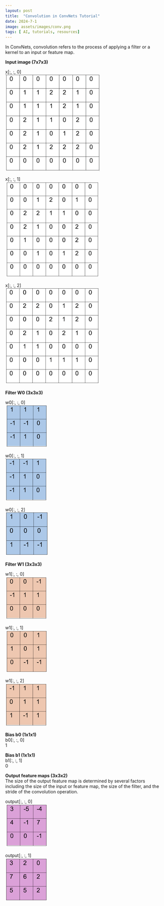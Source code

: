```yaml
---
layout: post
title:  "Convolution in ConvNets Tutorial"
date: 2024-7-1
image: assets/images/conv.png
tags: [ AI, tutorials, resources]
---
```


In ConvNets, convolution refers to the process of applying a filter or a kernel to an input or feature map.

**Input image (7x7x3)**   

x[:, :, 0]     
<img src="/assets/images/r.png" class="img-fluid" />
   

x[:, :, 1]     
<img src="/assets/images/g.png" class="img-fluid" />


x[:, :, 2]     
<img src="/assets/images/b.png" class="img-fluid" />


**Filter W0 (3x3x3)**   

w0[:, :, 0]   
<img src="/assets/images/f0_r.png" class="img-fluid" />

w0[:, :, 1]   
<img src="/assets/images/f0_g.png" class="img-fluid" />

w0[:, :, 2]   
<img src="/assets/images/f0_b.png" class="img-fluid" />

**Filter W1 (3x3x3)**   

w1[:, :, 0]   
<img src="/assets/images/f1_r.png" class="img-fluid" />

w1[:, :, 1]   
<img src="/assets/images/f1_g.png" class="img-fluid" />

w1[:, :, 2]   
<img src="/assets/images/f1_b.png" class="img-fluid" />

**Bias b0 (1x1x1)**   
b0[:, :, 0]   
1   

**Bias b1 (1x1x1)**   
b1[:, :, 1]   
0   

**Output feature maps (3x3x2)**   
The size of the output feature map is determined by several factors including the size of the input or feature map, the size of the filter, and the stride of the convolution operation.

output[:, :, 0]   
<img src="/assets/images/o0.png" class="img-fluid" />

output[:, :, 1]   
<img src="/assets/images/o1.png" class="img-fluid" />


